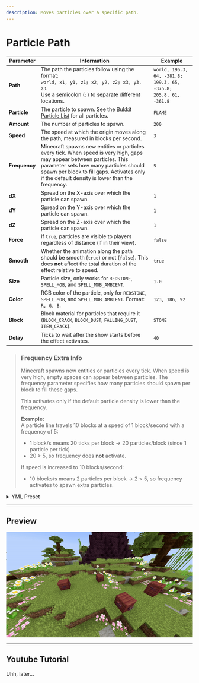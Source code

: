 ```yaml
---
description: Moves particles over a specific path.
---
```


# Particle Path

| Parameter     | Information                                                                                                                                                                                                                                                       | Example                                                          |
|---------------|-------------------------------------------------------------------------------------------------------------------------------------------------------------------------------------------------------------------------------------------------------------------|------------------------------------------------------------------|
| **Path**      | The path the particles follow using the format: <br />`world, x1, y1, z1; x2, y2, z2; x3, y3, z3`. <br />Use a semicolon (`;`) to separate different locations.                                                                                                   | `world, 196.3, 64, -381.8; 199.3, 65, -375.8; 205.8, 61, -361.8` |
| **Particle**  | The particle to spawn. See the [Bukkit Particle List](https://hub.spigotmc.org/javadocs/spigot/org/bukkit/Particle.html) for all particles.                                                                                                                       | `FLAME`                                                          |
| **Amount**    | The number of particles to spawn.                                                                                                                                                                                                                                 | `200`                                                            |
| **Speed**     | The speed at which the origin moves along the path, measured in blocks per second.                                                                                                                                                                                | `3`                                                              |
| **Frequency** | Minecraft spawns new entities or particles every tick. When speed is very high, gaps may appear between particles. This parameter sets how many particles should spawn per block to fill gaps. Activates only if the default density is lower than the frequency. | `5`                                                              |
| **dX**        | Spread on the X-axis over which the particle can spawn.                                                                                                                                                                                                           | `1`                                                              |
| **dY**        | Spread on the Y-axis over which the particle can spawn.                                                                                                                                                                                                           | `1`                                                              |
| **dZ**        | Spread on the Z-axis over which the particle can spawn.                                                                                                                                                                                                           | `1`                                                              |
| **Force**     | If `true`, particles are visible to players regardless of distance (if in their view).                                                                                                                                                                            | `false`                                                          |
| **Smooth**    | Whether the animation along the path should be smooth (`true`) or not (`false`). This does **not** affect the total duration of the effect relative to speed.                                                                                                     | `true`                                                           |
| **Size**      | Particle size, only works for `REDSTONE`, `SPELL_MOB`, and `SPELL_MOB_AMBIENT`.                                                                                                                                                                                   | `1.0`                                                            |
| **Color**     | RGB color of the particle, only for `REDSTONE`, `SPELL_MOB`, and `SPELL_MOB_AMBIENT`. Format: `R, G, B`.                                                                                                                                                          | `123, 186, 92`                                                   |
| **Block**     | Block material for particles that require it (`BLOCK_CRACK`, `BLOCK_DUST`, `FALLING_DUST`, `ITEM_CRACK`).                                                                                                                                                         | `STONE`                                                          |
| **Delay**     | Ticks to wait after the show starts before the effect activates.                                                                                                                                                                                                  | `40`                                                             |

> ### Frequency Extra Info
> Minecraft spawns new entities or particles every tick. When speed is very high, empty spaces can appear between particles. The frequency parameter specifies how many particles should spawn per block to fill these gaps.
>
> This activates only if the default particle density is lower than the frequency.
>
> **Example:**  
> A particle line travels 10 blocks at a speed of 1 block/second with a frequency of 5:  
> - 1 block/s means 20 ticks per block → 20 particles/block (since 1 particle per tick)  
> - 20 > 5, so frequency does **not** activate.  
>  
> If speed is increased to 10 blocks/second:  
> - 10 blocks/s means 2 particles per block → 2 < 5, so frequency activates to spawn extra particles.

<details>
<summary>YML Preset</summary>

```yaml
'1':
  Type: PARTICLE_PATH
  Path: 'world, 0, 0, 0; 0, 0, 0'
  Particle: SMOKE_NORMAL
  Amount: 1
  Speed: 1
  Frequency: 5
  dX: 0
  dY: 0
  dZ: 0
  Force: false
  Smooth: true
  Delay: 0
```

</details>

---

## Preview

![Particle Path Preview](../assets/previews/particle-path.gif)

---

## Youtube Tutorial

Uhh, later...
